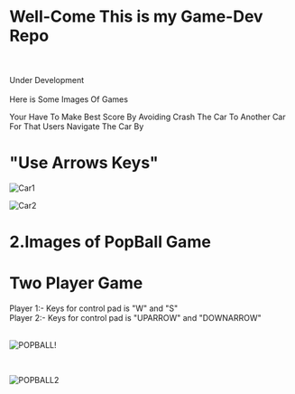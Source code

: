 # Well-Come This is my Game-Dev Repo

<br><br>
Under Development 
<br><br>
Here is Some Images Of Games

Your Have To Make Best Score By Avoiding Crash The Car To Another Car<br>
For That Users Navigate The Car By
# "Use Arrows Keys"


![Car1](https://github.com/RahulG42/JavaScript-Game-Dev/assets/152053609/bd57b4d4-ca6c-4679-840e-c61ede5d4643)

![Car2](https://github.com/RahulG42/JavaScript-Game-Dev/assets/152053609/65169df5-2142-4e6b-9bf6-dab1fec19ecb)

# 2.Images of PopBall Game

# Two Player Game 

Player 1:- Keys for control pad is "W" and "S"<br>
Player 2:- Keys for control pad is "UPARROW" and "DOWNARROW"
<br><br>

![POPBALL!](https://github.com/RahulG42/JavaScript-Game-Dev/assets/152053609/48eb4a17-1e0d-48fb-888a-11fc5a628bb8)

<br>

![POPBALL2](https://github.com/RahulG42/JavaScript-Game-Dev/assets/152053609/f148ed11-af29-4cf6-a5e7-8c6801de8d22)

